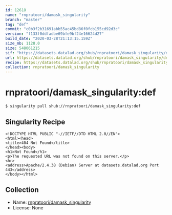 ```yaml
---
id: 12618
name: "rnpratoori/damask_singularity"
branch: "master"
tag: "def"
commit: "c0b3f2b31691abb55ac45bd86f0fcb155cd92d3c"
version: "f133f0ddfadbe69bfe9bf24e16624d27"
build_date: "2020-03-28T21:13:15.159Z"
size_mb: 1128.0
size: 548061215
sif: "https://datasets.datalad.org/shub/rnpratoori/damask_singularity/def/2020-03-28-c0b3f2b3-f133f0dd/f133f0ddfadbe69bfe9bf24e16624d27.sif"
url: https://datasets.datalad.org/shub/rnpratoori/damask_singularity/def/2020-03-28-c0b3f2b3-f133f0dd/
recipe: https://datasets.datalad.org/shub/rnpratoori/damask_singularity/def/2020-03-28-c0b3f2b3-f133f0dd/Singularity
collection: rnpratoori/damask_singularity
---
```


# rnpratoori/damask_singularity:def

```bash
$ singularity pull shub://rnpratoori/damask_singularity:def
```

## Singularity Recipe

```singularity
<!DOCTYPE HTML PUBLIC "-//IETF//DTD HTML 2.0//EN">
<html><head>
<title>404 Not Found</title>
</head><body>
<h1>Not Found</h1>
<p>The requested URL was not found on this server.</p>
<hr>
<address>Apache/2.4.38 (Debian) Server at datasets.datalad.org Port 443</address>
</body></html>
```

## Collection

 - Name: [rnpratoori/damask_singularity](https://github.com/rnpratoori/damask_singularity)
 - License: None

